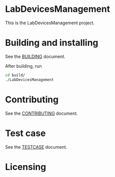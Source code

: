 # LabDevicesManagement

This is the LabDevicesManagement project.

# Building and installing

See the [BUILDING](BUILDING.md) document.

After building, run

```sh
cd build/
./LabDevicesManagement
```

# Contributing

See the [CONTRIBUTING](CONTRIBUTING.md) document.

# Test case

See the [TESTCASE](TESTCASE.txt) document.

# Licensing

<!--
Please go to https://choosealicense.com/licenses/ and choose a license that
fits your needs. The recommended license for a project of this type is the
GNU AGPLv3.
-->
